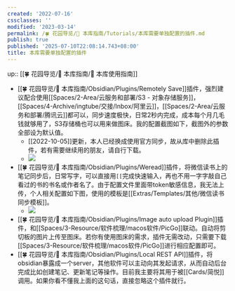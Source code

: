 ```yaml
---
created: '2022-07-16'
cssclasses: ''
modified: '2023-03-14'
permalink: /🍀 花园导览/🧰 本库指南/Tutorials/本库需要单独配置的插件.md
publish: true
published: '2025-07-10T22:08:14.743+08:00'
title: 本库需要单独配置的插件
---
```

up:: [[🍀 花园导览/🧰 本库指南/🧰 本库使用指南]]

- [[🍀 花园导览/🧰 本库指南/Obsidian/Plugins/Remotely Save]]插件，强烈建议配合使用[[Spaces/2-Area/云服务和部署/S3 - 对象存储服务]]，[[Spaces/4-Archive/ingtube/交接/Inbox/阿里云]]，[[Spaces/2-Area/云服务和部署/腾讯云]]都可以，同步速度极快，日常2秒内完成，成本每个月几毛钱就够用了，S3存储桶也可以用来做图床。我的配置截图如下，截图外的参数全部设为默认值。
	- [[2022-10-05]]更新，本人已经换成使用官方同步，故从库中删除此插件，若有需要继续用的朋友，请自行下载。
	- ![](<https://img2.oldwinter.top/截屏2022-08-29 下午7.59.39.png>)
- [[🍀 花园导览/🧰 本库指南/Obsidian/Plugins/Weread]]插件，将微信读书上的笔记同步后，日常写字，可以直接用`[[`完成快速输入，再也不用一字字敲自己看过的书的书名或作者名了。由于配置文件里面带token敏感信息，我无法上传，个人相关配置如下图，使用的模板是[[Extras/Templates/其他/微信读书同步模板]]。
	- ![](<https://img2.oldwinter.top/截屏2022-08-29 下午7.57.01.png>)
- [[🍀 花园导览/🧰 本库指南/Obsidian/Plugins/Image auto upload Plugin]]插件，和[[Spaces/3-Resource/软件梳理/macos软件/PicGo]]联动。自动将剪切板的图片上传至图床。若你有使用图床的需求，插件无需改动，只需要下载[[Spaces/3-Resource/软件梳理/macos软件/PicGo]]进行相应配置即可。
- [[🍀 花园导览/🧰 本库指南/Obsidian/Plugins/Local REST API]]插件，将obsidian暴露成一个server，其他软件可以主动向其发起请求，从而自动后台完成比如创建笔记、更新笔记等操作。目前我主要将其用于被[[Cards/简悦]]调用。如果你看不懂我上面的这句话，直接忽略这个插件就行。